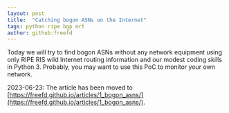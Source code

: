 ```yaml
---
layout: post
title:  "Catching bogon ASNs on the Internet"
tags: python ripe bgp mrt
author: github:freefd
---
```


Today we will try to find bogon ASNs without any network equipment using only RIPE RIS wild Internet routing information and our modest coding skills in Python 3. Probably, you may want to use this PoC to monitor your own network.

2023-06-23: The article has been moved to [https://freefd.github.io/articles/1_bogon_asns/](https://freefd.github.io/articles/1_bogon_asns/).